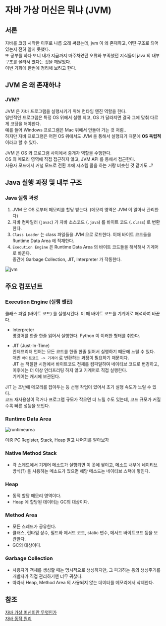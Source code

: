 # 자바 가상 머신은 뭐냐 (JVM)

## 서론

자바를 코딩 시작한 이후로 나름 오래 써왔는데, jvm 이 왜 존재하고, 어떤 구조로 되어있는지 전혀 알지 못했다. </br>
또 공부를 하다 보니 내가 지금까지 마주쳐왔던 오류와 부족했던 지식들이 java 의 내부 구조를 몰라서 였다는 것을 깨달았다. </br>
이번 기회에 한번에 정리해 보려고 한다.


## JVM 은 왜 존재하냐

### JVM?
JVM 은 자바 프로그램을 실행시키기 위해 런타임 엔진 역할을 한다. </br>
일반적인 프로그램은 특정 OS 위에서 실행 되고, OS 가 달라지면 결국 그에 맞춰 다르게 코딩을 해야한다. </br>
예를 들어 Windows 프로그램은 Mac 위에서 안돌아 가는 것 처럼.. </br>
하지만 자바 프로그램은 어떤 OS 위에서도 JVM 을 통해서 실행되기 때문에 **OS 독립적**이라고 할 수 있다. </br>

JVM 은 OS 와 프로그램 사이에서 중개자 역할을 수행한다. </br>
OS 의 메모리 영역에 직접 접근하지 않고, JVM API 를 통해서 접근한다. </br>
사용자 모드에서 커널 모드로 전환 후에 시스템 콜을 하는 거랑 비슷한 것 같기도 ..?


## Java 실행 과정 및 내부 구조

### Java 실행 과정 
1. JVM 은 OS 로부터 메모리를 할당 받는다. (메모리 영역은 JVM 이 알아서 관리한다)
2. 자바 컴파일러 (`javac`) 가 자바 소스코드 (`.java`) 를 바이트 코드 (`.class`) 로 변환한다.
3. `Class Loader` 는 class 파일들을 JVM 으로 로드한다. 이때 바이트 코드들을 Runtime Data Area 에 적재한다.
4. `Execution Engine` 은 Runtime Data Area 의 바이트 코드들을 해석해서 기계어로 바꾼다. </br> 중간에 Garbage Collection, JIT, Interpreter 가 작동한다.

![jvm](https://user-images.githubusercontent.com/45758481/137467478-a5505dd0-6614-486c-9566-c270bd4287af.png)

## 주요 컴포넌트

### Execution Engine (실행 엔진)

클래스 파일 (바이트 코드) 를 실행시킨다. 이 때 바이트 코드를 기계어로 해석하여 바꾼다.

- Interpreter </br>
명령어를 한줄 한줄 읽어서 실행한다. Python 이 이러한 형태를 취한다.

- JIT (Just-In-Time)</br>
인터프리터 언어는 모든 코드를 한줄 한줄 읽어서 실행하기 때문에 느릴 수 있다. </br>
매번 `바이트코드 -> 기계어` 로 변환하는 과정이 필요하기 때문이다. </br>
JIT 는 적절한 시점에서 바이트코드 전체를 컴파일하여 네이티브 코드로 변경하고, 이후에는 더 이상 인터프리팅 하지 않고 기계어로 직접 실행한다. </br>
기계어는 캐시에 보관된다. </br>

JIT 는 초반에 메모리를 잡아두는 등 선행 작업이 있어서 초기 실행 속도가 느릴 수 있다. </br>
코드 재사용성이 적거나 프로그램 규모가 작으면 더 느릴 수도 있는데, 코드 규모가 커질 수록 빠른 성능을 보인다. </br>

### Runtime Data Area
![runtimearea](https://user-images.githubusercontent.com/45758481/137471209-48182d17-0954-4377-a362-a08f80645de2.png)

이중 PC Register, Stack, Heap 말고 나머지를 알아보자

### Native Method Stack
- 각 스레드에서 기계어 메소드가 실행되면 이 곳에 쌓이고, 메소드 내부에 네이티브 방식(?) 을 사용하는 메소드가 있으면 해당 메소드는 네이티브 스택에 쌓인다.

### Heap
- 동적 할당 메모리 영역이다.
- Heap 에 할당된 데이터는 GC의 대상이다.

### Method Area
- 모든 스레드가 공유한다.
- 클래스, 런타임 상수, 필드와 메서드 코드, static 변수, 메서드 바이트코드 등을 보관한다.
- GC의 대상이다.


### Garbage Collection
- 사용자가 객체를 생성할 때는 명시적으로 생성하지만, 그 파괴하는 등의 생성주기를 개발자가 직접 관리하기엔 너무 귀찮다.
- 따라서 Heap, Method Area 의 사용되지 않는 데이터를 메모리에서 삭제한다.

## 참조

[자바 가상 머신이란 무엇인가](https://hanul-dev.netlify.app/java/%EC%9E%90%EB%B0%94%EA%B0%80%EB%A8%B8%EC%8B%A0(jvm)%EC%9D%B4%EB%9E%80-%EB%AC%B4%EC%97%87%EC%9D%B8%EA%B0%80/) </br>
[자바 동작 원리](https://mygumi.tistory.com/115)
